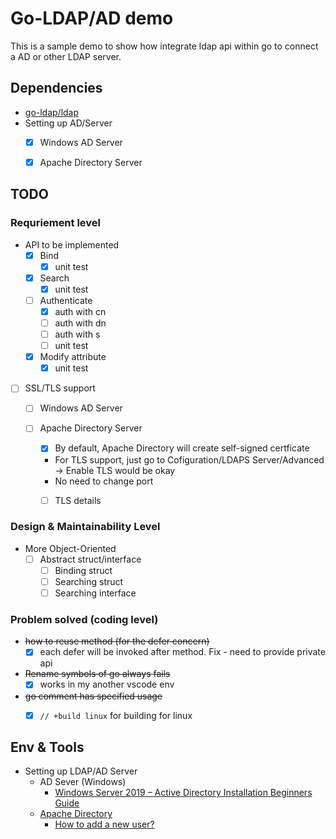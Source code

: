 # Go-LDAP/AD demo
This is a sample demo to show how integrate ldap api within go to connect a AD or other LDAP server.

## Dependencies
- [go-ldap/ldap](https://github.com/go-ldap/ldap/tree/master/v3)
- Setting up AD/Server
  - [x] Windows AD Server 
  - [x] Apache Directory Server


## TODO
### Requriement level
- API to be implemented
  - [x] Bind
    - [x] unit test
  - [x] Search
    - [x] unit test
  - [ ] Authenticate
    - [x] auth with cn
    - [ ] auth with dn
    - [ ] auth with s
    - [ ] unit test
  - [x] Modify attribute
    - [x] unit test
  
- [ ] SSL/TLS support
  - [ ] Windows AD Server 

  - [ ] Apache Directory Server
    - [X] By default, Apache Directory will create self-signed certficate
    -   For TLS support, just go to Cofiguration/LDAPS Server/Advanced -> Enable TLS would be okay
      - No need to change port
    - [ ] TLS details



### Design & Maintainability Level
- More Object-Oriented
  - [ ] Abstract struct/interface
    - [ ] Binding struct
    - [ ] Searching struct
    - [ ] Searching interface

### Problem solved (coding level)
- ~~how to reuse method (for the defer concern)~~
  - [x] each defer will be invoked after method. Fix - need to provide private api

- ~~Rename symbols of go always fails~~
  - [x] works in my another vscode env

- ~~go comment has specified usage~~
  - [x] `// +build linux` for building for linux 




## Env & Tools
- Setting up LDAP/AD Server
  - AD Sever (Windows)
    - [Windows Server 2019 – Active Directory Installation Beginners Guide](https://www.moderndeployment.com/windows-server-2019-active-directory-installation-beginners-guide/)
  - [Apache Directory](https://directory.apache.org/)
    - [How to add a new user?](http://opendesignarch.blogspot.com/2012/12/adding-new-user-to-apacheds-using.html)